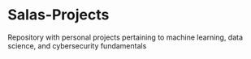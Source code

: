 # Salas-Projects
Repository with personal projects pertaining to machine learning, data science, and cybersecurity fundamentals
